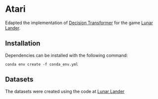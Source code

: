 
# Atari

Edapted the implementation of [Decision Transformer](https://github.com/kzl/decision-transformer.git) for the game [Lunar Lander](https://gym.openai.com/envs/LunarLander-v2/). 

## Installation

Dependencies can be installed with the following command:

```
conda env create -f conda_env.yml
```

## Datasets

The datasets were created using the code at [Lunar Lander](https://github.com/JacopoBartoli/lunar_lander.git)
